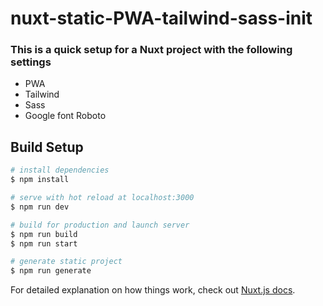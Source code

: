 # nuxt-static-PWA-tailwind-sass-init
### This is a quick setup for a Nuxt project with the following settings
- PWA
- Tailwind
- Sass
- Google font Roboto

## Build Setup

```bash
# install dependencies
$ npm install

# serve with hot reload at localhost:3000
$ npm run dev

# build for production and launch server
$ npm run build
$ npm run start

# generate static project
$ npm run generate
```

For detailed explanation on how things work, check out [Nuxt.js docs](https://nuxtjs.org).
